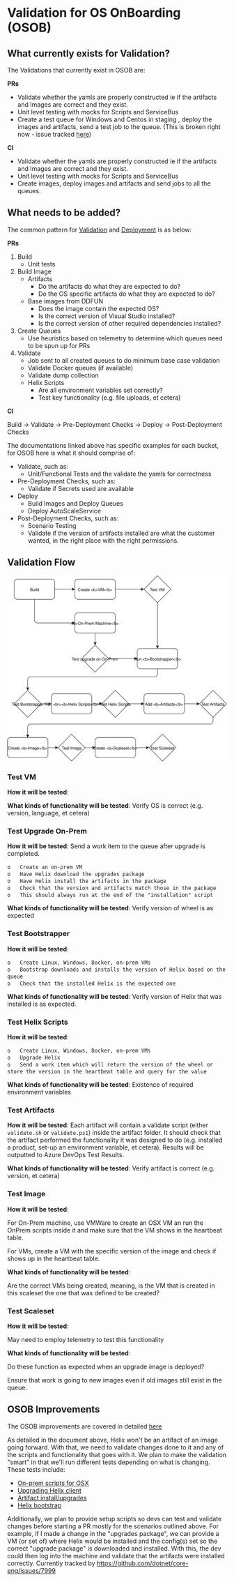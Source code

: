# Validation for OS OnBoarding (OSOB)

## What currently exists for Validation?
The Validations that currently exist in OSOB are:

**PRs**
- Validate whether the yamls are properly constructed ie if the artifacts and Images are correct and they exist.
- Unit level testing with mocks for Scripts and ServiceBus
- Create a test queue for Windows and Centos in staging , deploy the images and artifacts, send a test job to the queue.
(This is broken right now - issue tracked [here](https://github.com/dotnet/core-eng/issues/7984))

**CI**
- Validate whether the yamls are properly constructed ie if the artifacts and Images are correct and they exist.
- Unit level testing with mocks for Scripts and ServiceBus
- Create images, deploy images and artifacts and send jobs to all the queues. 

## What needs to be added?
The common pattern for [Validation](./ValidationProcess.md) and [Deployment](./DeploymentProcess.md) is as below:

**PRs**

1. Build
    - Unit tests
2. Build Image
    - Artifacts
        - Do the artifacts do what they are expected to do?
        - Do the OS specific artifacts do what they are expected to do?
    - Base images from DDFUN
        - Does the image contain the expected OS?
        - Is the correct version of Visual Studio installed? 
        - Is the correct version of other required dependencies installed? 
3. Create Queues
    - Use heuristics based on telemetry to determine which queues need to be spun up for PRs
4. Validate
    - Job sent to all created queues to do minimum base case validation
    - Validate Docker queues (if available)
    - Validate dump collection
    - Helix Scripts
        - Are all environment variables set correctly?
        - Test key functionality (e.g. file uploads, et cetera)

**CI**

Build -> Validate -> Pre-Deployment Checks -> Deploy -> Post-Deployment Checks

The documentations linked above has specific examples for each bucket, for OSOB here is what it should comprise of:
- Validate, such as:
    - Unit/Functional Tests and the validate the yamls for correctness
- Pre-Deployment Checks, such as:
    - Validate if Secrets used are available
- Deploy 
    - Build Images and Deploy Queues
    - Deploy AutoScaleService
- Post-Deployment Checks, such as:
    - Scenario Testing
    - Validate if the version of artifacts installed are what the customer wanted, in the right place with the right permissions.

## Validation Flow

![OSOB Validation](Images/OSOBValidation.svg)

### Test VM

**How it will be tested**: 

**What kinds of functionality will be tested**: Verify OS is correct (e.g. version, language, et cetera)

### Test Upgrade On-Prem

**How it will be tested**: Send a work item to the queue after upgrade is completed. 

    o	Create an on-prem VM
    o	Have Helix download the upgrades package
    o	Have Helix install the artifacts in the package
    o	Check that the version and artifacts match those in the package
    o	This should always run at the end of the "installation" script


**What kinds of functionality will be tested**: Verify version of wheel is as expected

### Test Bootstrapper

**How it will be tested**: 

    o	Create Linux, Windows, Docker, on-prem VMs
    o	Bootstrap downloads and installs the version of Helix based on the queue
    o	Check that the installed Helix is the expected one

**What kinds of functionality will be tested**: Verify version of Helix that was installed is as expected. 

### Test Helix Scripts

**How it will be tested**: 

    o	Create Linux, Windows, Docker, on-prem VMs
    o	Upgrade Helix
    o	Send a work item which will return the version of the wheel or store the version in the heartbeat table and query for the value

**What kinds of functionality will be tested**: Existence of required environment variables

### Test Artifacts

**How it will be tested**: Each artifact will contain a validate script (either `validate.sh` or `validate.ps1`) inside the artifact folder. It should check that the artifact performed the functionality it was designed to do (e.g. installed a product, set-up an environment variable, et cetera). Results will be outputted to Azure DevOps Test Results. 

**What kinds of functionality will be tested**: Verify artifact is correct (e.g. version, et cetera)

### Test Image

**How it will be tested**: 

For On-Prem machine, use VMWare to create an OSX VM an run the OnPrem scripts inside it and make sure that the VM shows in the heartbeat table. 

For VMs, create a VM with the specific version of the image and check if shows up in the heartbeat table.

**What kinds of functionality will be tested**: 

Are the correct VMs being created, meaning, is the VM that is created in this scaleset the one that was defined to be created? 

### Test Scaleset

**How it will be tested**: 

May need to employ telemetry to test this functionality

**What kinds of functionality will be tested**: 

Do these function as expected when an upgrade image is deployed? 

Ensure that work is going to new images even if old images still exist in the queue. 

## OSOB Improvements
The OSOB improvements are covered in detailed [here](../OSOB/OSOBImprovementsWorkPlan.md)

As detailed in the document above, Helix won't be an artifact of an image going forward. With that, we need to validate changes done
to it and any of the scripts and functionality that goes with it. We plan to make the validation "smart" in that we'll run different
tests depending on what is changing. These tests include:

- [On-prem scripts for OSX](https://github.com/dotnet/core-eng/issues/8001)
- [Upgrading Helix client](https://github.com/dotnet/core-eng/issues/8002)
- [Artifact install/upgrades](https://github.com/dotnet/core-eng/issues/8006)
- [Helix bootstrap](https://github.com/dotnet/core-eng/issues/8007)

Additionally, we plan to provide setup scripts so devs can test and validate changes before starting a PR mostly for the scenarios
outlined above. For example, if I made a change in the "upgrades package", we can provide a VM (or set of) where Helix would be
installed and the config(s) set so the correct "upgrade package" is downloaded and installed. With this, the dev could then log
into the machine and validate that the artifacts were installed correctly. Currently tracked by https://github.com/dotnet/core-eng/issues/7999

